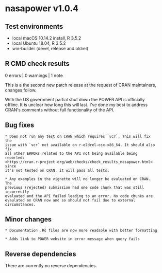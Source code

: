 # nasapower v1.0.4

## Test environments
* local macOS 10.14.2 install, R 3.5.2
* local Ubuntu 18.04, R 3.5.2
* win-builder (devel, release and oldrel)

## R CMD check results

0 errors | 0 warnings | 1 note

This is a the second new patch release at the request of CRAN maintainers,
changes follow.

With the US government partial shut down the POWER API is officially offline.
It is unclear how long this will last. I've done my best to address CRAN's
comments without full functionality of the API.

  ## Bug fixes
  
    * Does not run any test on CRAN which requires `vcr`. This will fix the
    issue with `vcr` not available on r-oldrel-osx-x86_64. It should also fix
    all other ERRORs related to the API not being available being reported:
    <https://cran.r-project.org/web/checks/check_results_nasapower.html> since
    it's not tested on CRAN, it will pass all tests.
    
    * Any examples in the vignette will no longer be evaluated on CRAN. The
    previous (rejected) submission had one code chunk that was still incorrectly
    evaluated and the API failed leading to an error. No code chunks are
    evaulated on CRAN now and so should not fail due to external circumstances.
  
  ## Minor changes
  
    * Documentation .Rd files are now more readable with better formatting
    
    * Adds link to POWER website in error message when query fails

## Reverse dependencies

There are currently no reverse dependencies.
